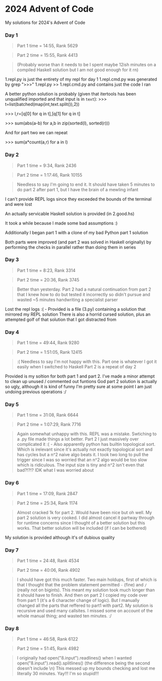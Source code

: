 # 2024 Advent of Code
My solutions for 2024's Advent of Code

### Day 1
> Part 1 time = 14:55, Rank 5629

> Part 2 time = 15:55, Rank 4413

>(Probably worse than it needs to be I spent maybe 12ish minutes on a compiled Haskell solution but I am not good enough for it rn)

1.repl.py is just the entirety of my repl for day 1
1.repl.cmd.py was generated by grep ">>>" 1.repl.py >> 1.repl.cmd.py and contains just the code I ran

A better python solution is probably (given that itertools has been unqualified imported and that input is in `text`):
\>\>\> t=list(batched(map(int,text.split()),2))

\>\>\> l,r=[q[0] for q in t],[q[1] for q in t]

\>\>\> sum(abs(a-b) for a,b in zip(sorted(l), sorted(r)))

And for part two we can repeat

\>\>\> sum(a*count(a,r) for a in l)

### Day 2
> Part 1 time = 9:34, Rank 2436

> Part 2 time = 1:17:46, Rank 10155

> Needless to say I'm going to end it. It should have taken 5 minutes to do part 2 after part 1, but I have the brain of a mewling infant

I can't provide REPL logs since they exceeded the bounds of the terminal and were lost

An actually servicable Haskell solution is provided (in 2.good.hs)

It took a while because I made some bad assumptions :)

Additionally I began part 1 with a clone of my bad Python part 1 solution

Both parts were improved (and part 2 was solved in Haskell originally) by performing the checks in
parallel rather than doing them in series

### Day 3
> Part 1 time = 8:23, Rank 3314

> Part 2 time = 20:36, Rank 3745

> Better than yesterday. Part 2 had a natural continuation from part 2 that I knew how to do
> but tested it incorrectly so didn't pursue and wasted ~5 minutes handwriting a specialist parser

Lost the repl logs :( - Provided is a file (3.py) containing a solution that mirrored my REPL solution
There is also a horrid cursed solution, plus an attempted golf of that solution that  I got distracted from

### Day 4
> Part 1 time = 49:44, Rank 9280

> Part 2 time =  1:51:05, Rank 12415

> :( Needless to say I'm not happy with this. Part one is whatever I got it easily when I switched to Haskell
> Part 2 is a repeat of day 2

Provided is my soltion for both part 1 and part 2. I've made a minor attempt to clean up unused / commented out funtions
God part 2 solution is actually so ugly, although it is kind of funny I'm pretty sure at some point
I am just undoing previous operations :/

### Day 5
> Part 1 time = 31:08, Rank 6644

> Part 2 time = 1:07:29, Rank 7716

> Again somewhat unhappy with this. REPL was a mistake. Swtiching to a .py file made things a lot better.
> Part 2 I just massively over complicated it :( -  Also apparently python has builtin topological sort.
> Which is irelevant since it's actually not exactly topological sort and has cycles but a n^2 naive algo beats it.
> I took two long to pull the trigger since I was so worried that an n^2 algo would be too slow which is ridiculous.
> The input size is tiny and n^2 isn't even that bad?!?!? IDK what I was worried about

### Day 6
> Part 1 time = 17:09, Rank 2847

> Part 2 time = 25:34, Rank 1174

> Almost cracked 1k for part 2. Would have been nice but oh well. My part 2 solution is very cooked.
> I did almost cancel it partway through for runtime concerns since I thought of a better solution but this works.
> That better solution will be included (if I can be bothered)

My solution is provided although it's of dubious quality

### Day 7
> Part 1 time = 24:48, Rank 4534

> Part 2 time = 40:06, Rank 4902

> I should have got this much faster. Two main holdups, first of which is that I thought that the problem statement permitted `-` (fine) and `/` (really not on bigints).
> This meant my solution took much longer than it should have to finish.
> And then on part 2 I copied my code over from part 1 (it's a 6 character change of logic). But I manually changed all the parts that reffered to part1 with part2.
> My solution is recursive and used many callsites. I missed some on account of the whole manual thing;
> and wasted ten minutes. :/

### Day 8
> Part 1 time = 46:58, Rank 6122

> Part 2 time = 51:45, Rank 4982

> I originally had open("8.input").readlines()
> when I wanted open("8.input").read().splitlines() (the difference being the second doesn't include \n)
> This messed up my bounds checking and lost me literally 30 minutes. Yay!!! I'm so stupid!!!
